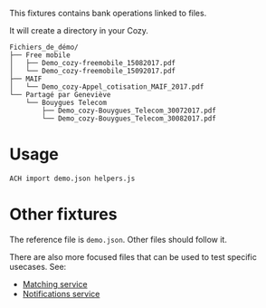 This fixtures contains bank operations linked to files.

It will create a directory in your Cozy.

```
Fichiers_de_démo/
├── Free mobile
│   ├── Demo_cozy-freemobile_15082017.pdf
│   └── Demo_cozy-freemobile_15092017.pdf
├── MAIF
│   └── Demo_cozy-Appel_cotisation_MAIF_2017.pdf
└── Partagé par Geneviève
    └── Bouygues Telecom
        ├── Demo_cozy-Bouygues_Telecom_30072017.pdf
        └── Demo_cozy-Bouygues_Telecom_30082017.pdf
```

Usage
=====

```
ACH import demo.json helpers.js
```

Other fixtures
==============

The reference file is `demo.json`. Other files should follow it.

There are also more focused files that can be used to test specific usecases. See:

* [Matching service](matching-service/README.md)
* [Notifications service](notifications-service/README.md)
